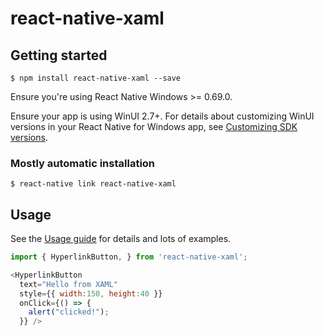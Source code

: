 # react-native-xaml

## Getting started

`$ npm install react-native-xaml --save`

Ensure you're using React Native Windows >= 0.69.0.

Ensure your app is using WinUI 2.7+. For details about customizing WinUI versions in your React Native for Windows app, see [Customizing SDK versions](https://microsoft.github.io/react-native-windows/docs/customizing-sdk-versions).

### Mostly automatic installation

`$ react-native link react-native-xaml`

## Usage

See the [Usage guide](https://github.com/microsoft/react-native-xaml/blob/main/USAGE.md) for details and lots of examples.

```javascript
import { HyperlinkButton, } from 'react-native-xaml';

<HyperlinkButton 
  text="Hello from XAML" 
  style={{ width:150, height:40 }} 
  onClick={() => {
    alert("clicked!");
  }} />
```
